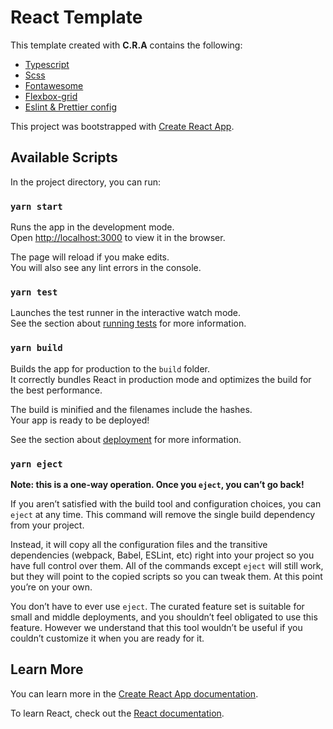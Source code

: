# React Template

<p>This template created with <strong>C.R.A</strong> contains the following:</p>
<ul>
    <li>
        <a href="https://create-react-app.dev/docs/adding-typescript/">Typescript</a>
    </li>
    <li>
        <a href="https://create-react-app.dev/docs/adding-a-sass-stylesheet/">Scss</a>
    </li>
    <li>
        <a href="https://fontawesome.com/how-to-use/on-the-web/using-with/react">Fontawesome</a>
    </li>
    <li>
        <a href="https://loicmahieu.github.io/react-styled-flexboxgrid/demo/index.html">
            Flexbox-grid
        </a>
    </li>
    <li>
        <a href="https://www.sitepoint.com/react-with-typescript-best-practices/">
            Eslint & Prettier config
        </a>
    </li>
</ul>

This project was bootstrapped with [Create React App](https://github.com/facebook/create-react-app).

## Available Scripts

In the project directory, you can run:

### `yarn start`

Runs the app in the development mode.\
Open [http://localhost:3000](http://localhost:3000) to view it in the browser.

The page will reload if you make edits.\
You will also see any lint errors in the console.

### `yarn test`

Launches the test runner in the interactive watch mode.\
See the section about [running tests](https://facebook.github.io/create-react-app/docs/running-tests) for more information.

### `yarn build`

Builds the app for production to the `build` folder.\
It correctly bundles React in production mode and optimizes the build for the best performance.

The build is minified and the filenames include the hashes.\
Your app is ready to be deployed!

See the section about [deployment](https://facebook.github.io/create-react-app/docs/deployment) for more information.

### `yarn eject`

**Note: this is a one-way operation. Once you `eject`, you can’t go back!**

If you aren’t satisfied with the build tool and configuration choices, you can `eject` at any time. This command will remove the single build dependency from your project.

Instead, it will copy all the configuration files and the transitive dependencies (webpack, Babel, ESLint, etc) right into your project so you have full control over them. All of the commands except `eject` will still work, but they will point to the copied scripts so you can tweak them. At this point you’re on your own.

You don’t have to ever use `eject`. The curated feature set is suitable for small and middle deployments, and you shouldn’t feel obligated to use this feature. However we understand that this tool wouldn’t be useful if you couldn’t customize it when you are ready for it.

## Learn More

You can learn more in the [Create React App documentation](https://facebook.github.io/create-react-app/docs/getting-started).

To learn React, check out the [React documentation](https://reactjs.org/).
